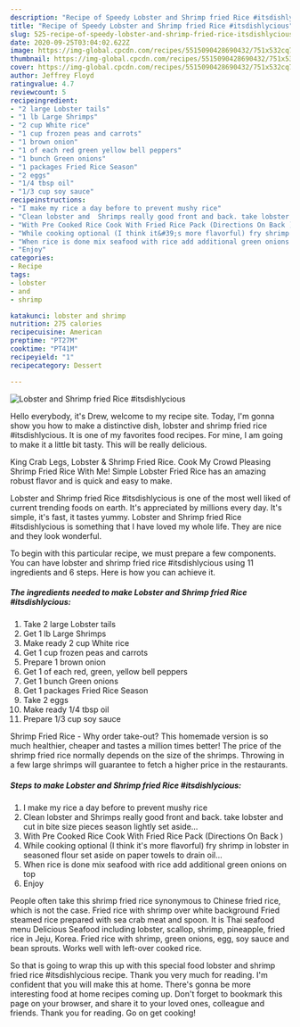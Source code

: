 ```yaml
---
description: "Recipe of Speedy Lobster and Shrimp fried Rice #itsdishlycious"
title: "Recipe of Speedy Lobster and Shrimp fried Rice #itsdishlycious"
slug: 525-recipe-of-speedy-lobster-and-shrimp-fried-rice-itsdishlycious
date: 2020-09-25T03:04:02.622Z
image: https://img-global.cpcdn.com/recipes/5515090428690432/751x532cq70/lobster-and-shrimp-fried-rice-itsdishlycious-recipe-main-photo.jpg
thumbnail: https://img-global.cpcdn.com/recipes/5515090428690432/751x532cq70/lobster-and-shrimp-fried-rice-itsdishlycious-recipe-main-photo.jpg
cover: https://img-global.cpcdn.com/recipes/5515090428690432/751x532cq70/lobster-and-shrimp-fried-rice-itsdishlycious-recipe-main-photo.jpg
author: Jeffrey Floyd
ratingvalue: 4.7
reviewcount: 5
recipeingredient:
- "2 large Lobster tails"
- "1 lb Large Shrimps"
- "2 cup White rice"
- "1 cup frozen peas and carrots"
- "1 brown onion"
- "1 of each red green yellow bell peppers"
- "1 bunch Green onions"
- "1 packages Fried Rice Season"
- "2 eggs"
- "1/4 tbsp oil"
- "1/3 cup soy sauce"
recipeinstructions:
- "I make my rice a day before to prevent mushy rice"
- "Clean lobster and  Shrimps really good front and back. take lobster and cut in bite size pieces  season lightly set aside..."
- "With Pre Cooked Rice Cook With Fried Rice Pack (Directions On Back )"
- "While cooking optional (I think it&#39;s more flavorful) fry shrimp in lobster in seasoned flour set aside on paper towels to drain oil..."
- "When rice is done mix seafood with rice add additional green onions on top"
- "Enjoy"
categories:
- Recipe
tags:
- lobster
- and
- shrimp

katakunci: lobster and shrimp 
nutrition: 275 calories
recipecuisine: American
preptime: "PT27M"
cooktime: "PT41M"
recipeyield: "1"
recipecategory: Dessert

---
```



![Lobster and Shrimp fried Rice #itsdishlycious](https://img-global.cpcdn.com/recipes/5515090428690432/751x532cq70/lobster-and-shrimp-fried-rice-itsdishlycious-recipe-main-photo.jpg)

Hello everybody, it's Drew, welcome to my recipe site. Today, I'm gonna show you how to make a distinctive dish, lobster and shrimp fried rice #itsdishlycious. It is one of my favorites food recipes. For mine, I am going to make it a little bit tasty. This will be really delicious.

King Crab Legs, Lobster &amp; Shrimp Fried Rice. Cook My Crowd Pleasing Shrimp Fried Rice With Me! Simple Lobster Fried Rice has an amazing robust flavor and is quick and easy to make.

Lobster and Shrimp fried Rice #itsdishlycious is one of the most well liked of current trending foods on earth. It's appreciated by millions every day. It's simple, it's fast, it tastes yummy. Lobster and Shrimp fried Rice #itsdishlycious is something that I have loved my whole life. They are nice and they look wonderful.


To begin with this particular recipe, we must prepare a few components. You can have lobster and shrimp fried rice #itsdishlycious using 11 ingredients and 6 steps. Here is how you can achieve it.

<!--inarticleads1-->

##### The ingredients needed to make Lobster and Shrimp fried Rice #itsdishlycious:

1. Take 2 large Lobster tails
1. Get 1 lb Large Shrimps
1. Make ready 2 cup White rice
1. Get 1 cup frozen peas and carrots
1. Prepare 1 brown onion
1. Get 1 of each red, green, yellow bell peppers
1. Get 1 bunch Green onions
1. Get 1 packages Fried Rice Season
1. Take 2 eggs
1. Make ready 1/4 tbsp oil
1. Prepare 1/3 cup soy sauce


Shrimp Fried Rice - Why order take-out? This homemade version is so much healthier, cheaper and tastes a million times better! The price of the shrimp fried rice normally depends on the size of the shrimps. Throwing in a few large shrimps will guarantee to fetch a higher price in the restaurants. 

<!--inarticleads2-->

##### Steps to make Lobster and Shrimp fried Rice #itsdishlycious:

1. I make my rice a day before to prevent mushy rice
1. Clean lobster and  Shrimps really good front and back. take lobster and cut in bite size pieces  season lightly set aside...
1. With Pre Cooked Rice Cook With Fried Rice Pack (Directions On Back )
1. While cooking optional (I think it&#39;s more flavorful) fry shrimp in lobster in seasoned flour set aside on paper towels to drain oil...
1. When rice is done mix seafood with rice add additional green onions on top
1. Enjoy


People often take this shrimp fried rice synonymous to Chinese fried rice, which is not the case. Fried rice with shrimp over white background Fried steamed rice prepared with sea crab meat and spoon. It is Thai seafood menu Delicious Seafood including lobster, scallop, shrimp, pineapple, fried rice in Jeju, Korea. Fried rice with shrimp, green onions, egg, soy sauce and bean sprouts. Works well with left-over cooked rice. 

So that is going to wrap this up with this special food lobster and shrimp fried rice #itsdishlycious recipe. Thank you very much for reading. I'm confident that you will make this at home. There's gonna be more interesting food at home recipes coming up. Don't forget to bookmark this page on your browser, and share it to your loved ones, colleague and friends. Thank you for reading. Go on get cooking!
